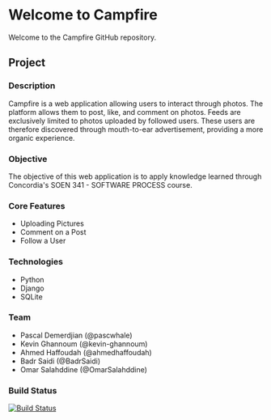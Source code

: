 # Welcome to Campfire

Welcome to the Campfire GitHub repository. 

## Project
### Description
Campfire is a web application allowing users to interact through photos. The platform allows them to post, like, and comment on photos. Feeds are exclusively limited to photos uploaded by followed users. These users are therefore discovered through mouth-to-ear advertisement, providing a more organic experience.
### Objective
The objective of this web application is to apply knowledge learned through Concordia's SOEN 341 - SOFTWARE PROCESS course.
### Core Features
* Uploading Pictures
* Comment on a Post
* Follow a User
### Technologies
* Python
* Django
* SQLite
### Team
* Pascal Demerdjian (@pascwhale)
* Kevin Ghannoum (@kevin-ghannoum)
* Ahmed Haffoudah (@ahmedhaffoudah)
* Badr Saidi (@BadrSaidi)
* Omar Salahddine (@OmarSalahddine)

### Build Status
[![Build Status](https://travis-ci.com/kevin-ghannoum/Campfire.svg?branch=travis)](https://travis-ci.com/kevin-ghannoum/Campfire)
